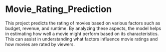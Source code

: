 # Movie_Rating_Prediction
This project predicts the rating of movies based on various factors such as budget, revenue, and runtime. By analyzing these aspects, the model helps in estimating how well a movie might perform based on its characteristics. This can assist in understanding what factors influence movie ratings and how movies are rated by viewers.
